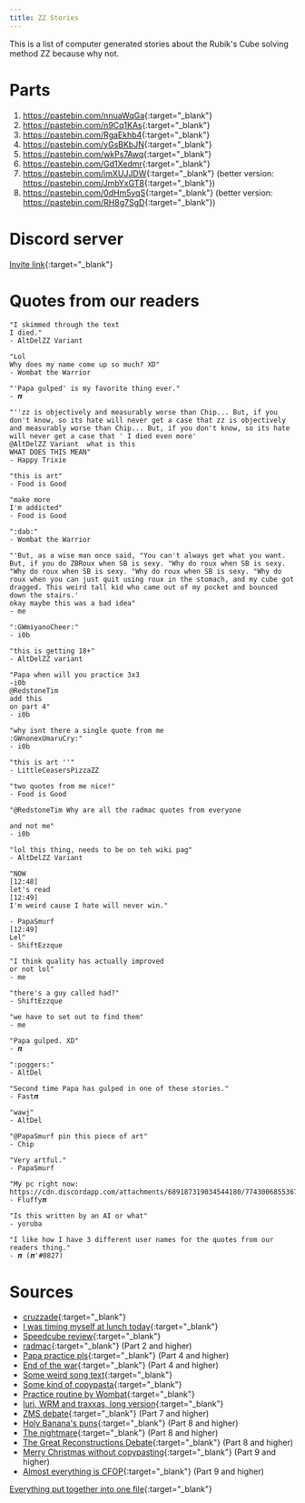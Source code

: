 ```yaml
---
title: ZZ Stories
---
```

This is a list of computer generated stories about the Rubik's Cube solving method ZZ because why not.

# Parts
1. <https://pastebin.com/nnuaWqGa>{:target="_blank"}
2. <https://pastebin.com/n9Cq1KAs>{:target="_blank"}
3. <https://pastebin.com/RgaEkhb4>{:target="_blank"}
4. <https://pastebin.com/yGsBKbJN>{:target="_blank"}
5. <https://pastebin.com/wkPs7Awq>{:target="_blank"}
6. <https://pastebin.com/Gd1Xedmr>{:target="_blank"}
7. <https://pastebin.com/imXUJJDW>{:target="_blank"} (better version: <https://pastebin.com/JmbYxGT8>{:target="_blank"})
8. <https://pastebin.com/0dHm5yqS>{:target="_blank"} (better version: <https://pastebin.com/RH8g7SgD>{:target="_blank"})

# Discord server
[Invite link](https://discord.gg/w8SDHjF){:target="_blank"}

# Quotes from our readers
```
"I skimmed through the text
I died."
- AltDelZZ Variant
 
"Lol
Why does my name come up so much? XD"
- Wombat the Warrior
 
"'Papa gulped' is my favorite thing ever."
- 𝝅
 
"''zz is objectively and measurably worse than Chip... But, if you don't know, so its hate will never get a case that zz is objectively and measurably worse than Chip... But, if you don't know, so its hate will never get a case that ' I died even more'
@AltDelZZ Variant  what is this
WHAT DOES THIS MEAN"
- Happy Trixie
 
"this is art"
- Food is Good
 
"make more
I'm addicted"
- Food is Good
 
":dab:"
- Wombat the Warrior
 
"'But, as a wise man once said, "You can't always get what you want. But, if you do ZBRoux when SB is sexy. "Why do roux when SB is sexy. "Why do roux when SB is sexy. "Why do roux when SB is sexy. "Why do roux when you can just quit using roux in the stomach, and my cube got dragged. This weird tall kid who came out of my pocket and bounced down the stairs.'
okay maybe this was a bad idea"
- me

":GWmiyanoCheer:"
- i0b

"this is getting 18+"
- AltDelZZ variant

"Papa when will you practice 3x3
-i0b
@RedstoneTim
add this
on part 4"
- i0b

"why isnt there a single quote from me
:GWnonexUmaruCry:"
- i0b

"this is art ''"
- LittleCeasersPizzaZZ

"two quotes from me nice!"
- Food is Good

"@RedstoneTim Why are all the radmac quotes from everyone

and not me"
- i0b

"lol this thing, needs to be on teh wiki pag"
- AltDelZZ Variant

"NOW
[12:48]
let's read
[12:49]
I'm weird cause I hate will never win."
 
- PapaSmurf
[12:49]
Lel"
- ShiftEzzque

"I think quality has actually improved
or not lol"
- me

"there's a guy called had?"
- ShiftEzzque

"we have to set out to find them"
- me

"Papa gulped. XD"
- 𝝅

":poggers:"
- AltDel

"Second time Papa has gulped in one of these stories."
- Fast𝝅

"wawj"
- AltDel

"@PapaSmurf pin this piece of art"
- Chip

"Very artful."
- PapaSmurf

"My pc right now:
https://cdn.discordapp.com/attachments/689187319034544180/774300685536722954/crying.jpg"
- Fluffy𝝅

"Is this written by an AI or what"
- yoruba

"I like how I have 3 different user names for the quotes from our readers thing."
- 𝝅 (𝝅'#0827)
```

# Sources
* [cruzzade](https://docs.google.com/document/d/1bfYK3yhCsTzz_lh1c-5aBytJBEDGMEv9okhUwrFpnts){:target="_blank"}
* [I was timing myself at lunch today](https://discordapp.com/channels/455707295205294081/455708462870167556/667288993775353927){:target="_blank"}
* [Speedcube review](https://discordapp.com/channels/455707295205294081/689187319034544180/739440848797958154){:target="_blank"}
* [radmac](https://discordapp.com/channels/455707295205294081/689187319034544180/739557682289311765){:target="_blank"} (Part 2 and higher)
* [Papa practice pls](https://discordapp.com/channels/455707295205294081/689187319034544180/739753326887043102){:target="_blank"} (Part 4 and higher)
* [End of the war](https://discordapp.com/channels/455707295205294081/455708462870167556/730530697294381088){:target="_blank"} (Part 4 and higher)
* [Some weird song text](https://discordapp.com/channels/455707295205294081/689187319034544180/741242105250185266){:target="_blank"}
* [Some kind of copypasta](https://discordapp.com/channels/455707295205294081/689187319034544180/747532208306257992){:target="_blank"}
* [Practice routine by Wombat](https://discordapp.com/channels/455707295205294081/455708462870167556/706962473340633209){:target="_blank"}
* [luri, WRM and traxxas, long version](https://discordapp.com/channels/455707295205294081/455708462870167556/667252799733497856){:target="_blank"}
* [ZMS debate](https://discordapp.com/channels/455707295205294081/455708462870167556/773503128342888458){:target="_blank"} (Part 7 and higher)
* [Holy Banana's puns](https://discord.com/channels/455707295205294081/455708462870167556/791078814591090759){:target="_blank"} (Part 8 and higher)
* [The nightmare](https://discord.com/channels/455707295205294081/455708462870167556/791235925736161290){:target="_blank"} (Part 8 and higher)
* [The Great Reconstructions Debate](https://youtu.be/WDihPW9o5-s){:target="_blank"} (Part 8 and higher)
* [Merry Christmas without copypasting](https://discord.com/channels/455707295205294081/455708462870167556/791747705457737758){:target="_blank"} (Part 9 and higher)
* [Almost everything is CFOP](https://discord.com/channels/455707295205294081/455708462870167556/793179723450548255){:target="_blank"} (Part 9 and higher)

[Everything put together into one file](https://pastebin.com/gE8J93VQ){:target="_blank"}